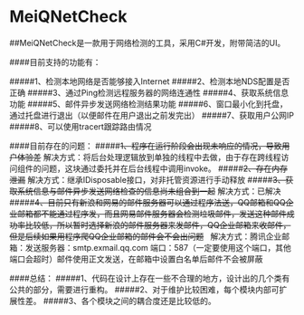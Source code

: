 # MeiQNetCheck

##MeiQNetCheck是一款用于网络检测的工具，采用C#开发，附带简洁的UI。

####目前支持的功能有：

#####1、检测本地网络是否能够接入Internet
#####2、检测本地NDS配置是否正确
#####3、通过Ping检测远程服务器的网络连通性
#####4、获取系统信息功能
#####5、邮件异步发送网络检测结果功能
#####6、窗口最小化到托盘，通过托盘进行退出（以便邮件在用户退出之前发完出）
#####7、获取用户公网IP
#####8、可以使用tracert跟踪路由情况

####目前存在的问题：
#####~~1、程序在运行阶段会出现未响应的情况，导致用户体验差~~
    解决方式：将后台处理逻辑放到单独的线程中去做，由于存在跨线程访问组件的问题，这块通过委托并在后台线程中调用invoke。
#####~~2、存在内存泄漏~~
    解决方式：继承IDisposable接口，对非托管资源进行手动释放
#####~~3、获取系统信息与邮件异步发送网络检查的信息尚未组合到一起~~
    解决方式：已解决
#####~~4、目前只有新浪和网易的邮件服务器可以通过程序法送，QQ邮箱和QQ企业邮箱都不能通过程序发，而且网易邮件服务器会检测垃圾邮件，发送这种邮件成功率比较低，所以暂时选择新浪的邮件服务器来发邮件，QQ企业邮箱来收邮件，但是后续如果用程序爬QQ企业邮箱的邮件会不会出问题~~
    解决方式：腾讯企业邮箱：发送服务器：smtp.exmail.qq.com 端口：587（一定要使用这个端口，其他端口会超时）邮件使用正文发送，在邮箱中设置白名单后邮件不会被屏蔽
    
####总结：
#####1、代码在设计上存在一些不合理的地方，设计出的几个类有公共的部分，需要进行重构。
#####2、对于维护比较困难，每个模块内部可扩展性差。
#####3、各个模块之间的耦合度还是比较低的。

    
